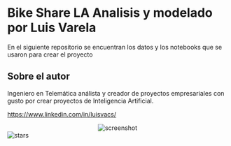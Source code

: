 # Bike Share LA Analisis y modelado por Luis Varela

En el siguiente repositorio se encuentran los datos y los notebooks que se usaron para crear el proyecto 

## Sobre el autor
Ingeniero en Telemática análista y creador de proyectos empresariales con gusto por crear proyectos de Inteligencia Artificial. 

https://www.linkedin.com/in/luisvacs/

<!-- Screenshots -->
<div align="center"> 
  <img src="[https://placehold.co/600x400?text=Your+Screenshot+here](https://cdn.vox-cdn.com/thumbor/wfqju87_tWu3voa0spR4-4H8XAo=/0x0:5661x4414/1200x800/filters:focal(2379x1755:3283x2659)/cdn.vox-cdn.com/uploads/chorus_image/image/63138975/shutterstock_734029624.0.jpg)" alt="screenshot" />
</div>

  <a >
    <img src="[https://img.shields.io/github/stars/Louis3797/awesome-readme-template](https://cdn.vox-cdn.com/thumbor/wfqju87_tWu3voa0spR4-4H8XAo=/0x0:5661x4414/1200x800/filters:focal(2379x1755:3283x2659)/cdn.vox-cdn.com/uploads/chorus_image/image/63138975/shutterstock_734029624.0.jpg)" alt="stars" />
  </a>

